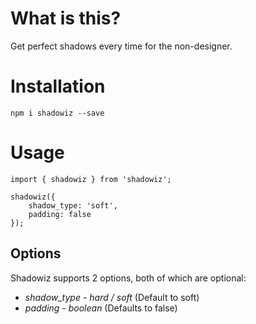 # What is this?

Get perfect shadows every time for the non-designer.

# Installation

`npm i shadowiz --save`

# Usage

```
import { shadowiz } from 'shadowiz';

shadowiz({
    shadow_type: 'soft',
    padding: false
});
```

## Options

Shadowiz supports 2 options, both of which are optional:

* *shadow_type* - _hard / soft_ (Default to soft)
* *padding* - _boolean_ (Defaults to false)